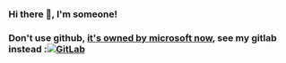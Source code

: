 ### Hi there 👋, I'm someone!
### Don't use github, [it's owned by microsoft now](https://news.microsoft.com/announcement/microsoft-acquires-github/), see my gitlab instead :[![GitLab](https://img.shields.io/badge/repo-GitLab-6C488A.svg)](https://gitlab.com/anakojm/)
